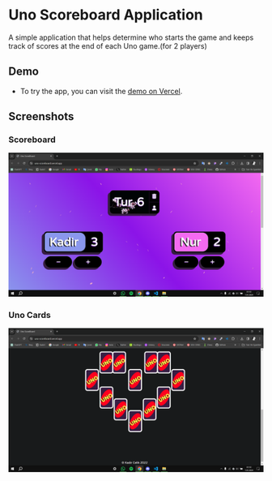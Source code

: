 # Uno Scoreboard Application

A simple application that helps determine who starts the game and keeps track of scores at the end of each Uno game.(for 2 players)


## Demo

- To try the app, you can visit the [demo on Vercel](https://uno-scoreboard.vercel.app/).

## Screenshots

### Scoreboard
![Scoreboard](https://github.com/KadirChelik/Uno-scoreboard/blob/main/unoss1.png)

### Uno Cards
![Uno Cards](https://github.com/KadirChelik/Uno-scoreboard/blob/main/unoss2.png)
